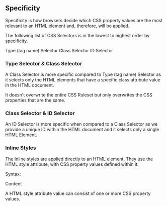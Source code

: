 ## Specificity
Specificity is how browsers decide which CSS property values are the most relevant to an HTML element and, therefore, will be applied.

The following list of CSS Selectors is in the lowest to highest order by specificity.

Type (tag name) Selector
Class Selector
ID Selector

### Type Selector & Class Selector
A Class Selector is more specific compared to Type (tag name) Selector as it selects only the HTML elements that have a specific class attribute value in the HTML document.

It doesn't overwrite the entire CSS Ruleset but only overwrites the CSS properties that are the same.

### Class Selector & ID Selector
An ID Selector is more specific when compared to a Class Selector as we provide a unique ID within the HTML document and it selects only a single HTML Element.

### Inline Styles
The Inline styles are applied directly to an HTML element. They use the HTML style attribute, with CSS property values defined within it.

Syntax:

<tag style = "property1: value1; property2: value2; ...">Content</tag>

A HTML style attribute value can consist of one or more CSS property values.